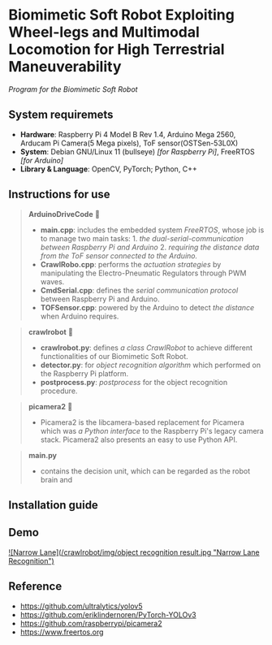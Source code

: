 # Biomimetic Soft Robot Exploiting Wheel-legs and Multimodal Locomotion for High Terrestrial Maneuverability
*Program for the Biomimetic Soft Robot*<br>

## System requiremets
- **Hardware**: Raspberry Pi 4 Model B Rev 1.4, Arduino Mega 2560, Arducam Pi Camera(5 Mega pixels), ToF sensor(OSTSen-53L0X)<br>
- **System**: Debian GNU/Linux 11 (bullseye) *[for Raspberry Pi]*, FreeRTOS *[for Arduino]*<br>
- **Library & Language**: OpenCV, PyTorch; Python, C++<br>

## Instructions for use
> **ArduinoDriveCode** 📁
> - **main.cpp**: includes the embedded system *FreeRTOS*, whose job is to manage two main tasks: 1. *the dual-serial-communication between Raspberry Pi and Arduino* 2. *requiring the distance data from the ToF sensor connected to the Arduino.*
> - **CrawlRobo.cpp**: performs the *actuation strategies* by manipulating the Electro-Pneumatic Regulators through PWM waves.
> - **CmdSerial.cpp**: defines the *serial communication protocol* between Raspberry Pi and Arduino.
> - **TOFSensor.cpp**: powered by the Arduino to detect *the distance* when Arduino requires.

> **crawlrobot** 📁
> - **crawlrobot.py**: defines *a class CrawlRobot* to achieve different functionalities of our Biomimetic Soft Robot.
> - **detector.py**: for *object recognition algorithm* which performed on the Raspberry Pi platform.
> - **postprocess.py**: *postprocess* for the object recognition procedure.

> **picamera2** 📁
> - Picamera2 is the libcamera-based replacement for Picamera which was *a Python interface* to the Raspberry Pi's legacy camera stack. Picamera2 also presents an easy to use Python API.

> **main.py**
> - contains the decision unit, which can be regarded as the robot brain and

## Installation guide

## Demo
[![Narrow Lane](/crawlrobot/img/object recognition result.jpg "Narrow Lane Recognition")](https://markdown.com.cn)


## Reference
- <https://github.com/ultralytics/yolov5><br>
- <https://github.com/eriklindernoren/PyTorch-YOLOv3><br>
- <https://github.com/raspberrypi/picamera2><br>
- <https://www.freertos.org><br>

